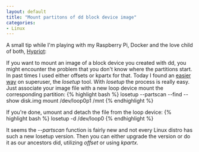 ```yaml
---
layout: default
title: "Mount partitons of dd block device image"
categories:
- Linux
---
```


A small tip while I'm playing with my Raspberry Pi, Docker and the love child of both, [Hypriot](http://blog.hypriot.com/):

If you want to mount an image of a block device you created with dd, you might encounter the problem that you don't know where the partitions start. In past times I used either offsets or kpartx for that. Today I found an [easier way](https://superuser.com/questions/117136/how-can-i-mount-a-partition-from-dd-created-image-of-a-block-device-e-g-hdd-u) on superuser, the *losetup* tool. With *losetup* the process is really easy. Just associate your image file with a new loop device mount the corresponding partition:
{% highlight bash %}
  losetup --partscan --find --show disk.img
  mount /dev/loop0p1 /mnt
{% endhighlight %}

If you're done, umount and detach the file from the loop device:
{% highlight bash %}
  losetup -d /dev/loop0
{% endhighlight %}

It seems the *--partscan* function is fairly new and not every Linux distro has such a new losetup version. Then you can either upgrade the version or do it as our ancestors did, utilizing *offset* or using *kpartx*.
